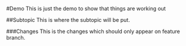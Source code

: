 #Demo
This is just the demo to show that things are working out

##Subtopic 
This is where the subtopic will be put.

###Changes
This is the changes which should only appear on feature branch.
